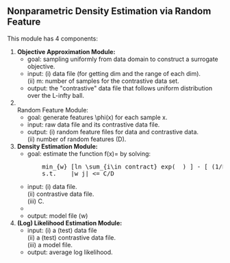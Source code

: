 <h2>Nonparametric Density Estimation via Random Feature</h2>

This module has 4 components:

<ol>

<li> <b>Objective Approximation Module:</b>

<ul>
<li>goal: sampling uniformly from data domain to construct a surrogate objective.
</li>

<li>input:  (i)  data file (for getting dim and the range of each dim). <br>
	    (ii) m: number of samples for the contrastive data set.
</li>

<li>output: the "contrastive" data file that follows uniform distribution over the L-infty ball.
</li>
</ul>

</li>

<li> <br>Random Feature Module:</b>

<ul>
<li> goal: generate features \phi(x) for each sample x. </li>

<li> input: raw data file and its contrastive data file. </li>

<li> output: (i)  random feature files for data and contrastive data.<br>
	     (ii) number of random features (D). 
</li>
</ul>

</li>

<li> <b>Density Estimation Module:</b>

<ul>	
<li>goal: estimate the function f(x)=<w, \phi(x)> by solving: <br>
<pre>
	min_{w} [ln \sum_{i\in contract} exp( <w,\phi(x_i)> ) ] - [ (1/N)\sum_{i\in data} <w,\phi(x_i)> ]
	s.t.	|w_j| <= C/D
</pre>
</li>
<li>
input:  (i)  data file. <br>
	(ii) contrastive data file. <br>
	(iii) C.
<li>
<li>
output: model file (w)
</li>
</ul>

</li>

<li> <b>(Log) Likelihood Estimation Module:</b>

<ul>
<li>
input:	(i)   a (test) data file <br>
	(ii)  a (test) contrastive data file. <br>
	(iii) a model file.
</li>
<li>
output:	average log likelihood.
</li>
</ul>

</li>

</ol>
